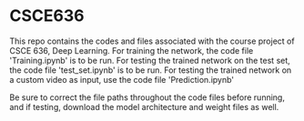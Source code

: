 # CSCE636
This repo contains the codes and files associated with the course project of CSCE 636, Deep Learning.
For training the network, the code file 'Training.ipynb' is to be run. 
For testing the trained network on the test set, the code file 'test_set.ipynb' is to be run.
For testing the trained network on a custom video as input, use the code file 'Prediction.ipynb'

Be sure to correct the file paths throughout the code files before running, and if testing, download the model architecture and weight files as well.

